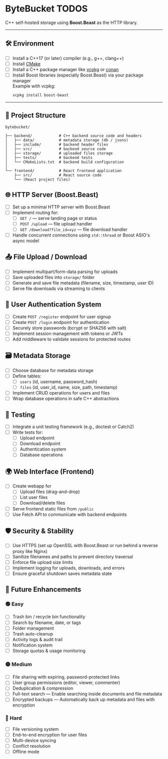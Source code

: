 # ByteBucket TODOS

C++ self-hosted storage using **Boost.Beast** as the HTTP library.

---

## 🛠️ Environment

- [ ] Install a C++17 (or later) compiler (e.g., g++, clang++)
- [ ] Install [CMake](https://cmake.org/)
- [ ] Install a C++ package manager like [vcpkg](https://github.com/microsoft/vcpkg) or [conan](https://conan.io/)
- [ ] Install Boost libraries (especially Boost.Beast) via your package manager  
       Example with vcpkg:
  ```bash
  vcpkg install boost-beast
  ```

---

## 📁 Project Structure

```
bytebucket/

├── backend/            # C++ backend source code and headers
│   ├── data/           # metadata storage (db / jsons)
│   ├── include/        # backend header files
│   ├── src/            # backend source code
│   ├── storage/        # uploaded files storage
│   ├── tests/          # backend tests
│   └── CMakeLists.txt  # backend build configuration
│
└── frontend/           # React frontend application
    ├── src/            # React source code
    └── (React project files)

```

## 🌐 HTTP Server (Boost.Beast)

- [ ] Set up a minimal HTTP server with Boost.Beast
- [ ] Implement routing for:
  - [ ] `GET /` — serve landing page or status
  - [ ] `POST /upload` — file upload handler
  - [ ] `GET /download?file_id=xyz` — file download handler
- [ ] Handle concurrent connections using `std::thread` or Boost ASIO's async model

## 📤 File Upload / Download

- [ ] Implement multipart/form-data parsing for uploads
- [ ] Save uploaded files into `storage/` folder
- [ ] Generate and save file metadata (filename, size, timestamp, user ID)
- [ ] Serve file downloads via streaming to clients

## 🔐 User Authentication System

- [ ] Create `POST /register` endpoint for user signup
- [ ] Create `POST /login` endpoint for authentication
- [ ] Securely store passwords (bcrypt or SHA256 with salt)
- [ ] Implement session management with tokens or JWTs
- [ ] Add middleware to validate sessions for protected routes

## 🗃 Metadata Storage

- [ ] Choose database for metadata storage
- [ ] Define tables:
  - [ ] `users` (id, username, password_hash)
  - [ ] `files` (id, user_id, name, size, path, timestamp)
- [ ] Implement CRUD operations for users and files
- [ ] Wrap database operations in safe C++ abstractions

## 🧪 Testing

- [ ] Integrate a unit testing framework (e.g., doctest or Catch2)
- [ ] Write tests for:
  - [ ] Upload endpoint
  - [ ] Download endpoint
  - [ ] Authentication system
  - [ ] Database operations

## 🌍 Web Interface (Frontend)

- [ ] Create webapp for
  - [ ] Upload files (drag-and-drop)
  - [ ] List user files
  - [ ] Download/delete files
- [ ] Serve frontend static files from `/public`
- [ ] Use Fetch API to communicate with backend endpoints

## 🛡️ Security & Stability

- [ ] Use HTTPS (set up OpenSSL with Boost.Beast or run behind a reverse proxy like Nginx)
- [ ] Sanitize filenames and paths to prevent directory traversal
- [ ] Enforce file upload size limits
- [ ] Implement logging for uploads, downloads, and errors
- [ ] Ensure graceful shutdown saves metadata state

## 🧠 Future Enhancements

### 🟢 Easy

- [ ] Trash bin / recycle bin functionality
- [ ] Search by filename, date, or tags
- [ ] Folder management
- [ ] Trash auto-cleanup
- [ ] Activity logs & audit trail
- [ ] Notification system
- [ ] Storage quotas & usage monitoring

### 🟡 Medium

- [ ] File sharing with expiring, password-protected links
- [ ] User group permissions (editor, viewer, commenter)
- [ ] Deduplication & compression
- [ ] Full-text search — Enable searching inside documents and file metadata
- [ ] Encrypted backups — Automatically back up metadata and files with encryption

### 🔴 Hard

- [ ] File versioning system
- [ ] End-to-end encryption for user files
- [ ] Multi-device syncing
- [ ] Conflict resolution
- [ ] Offline mode
